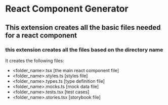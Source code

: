 # React Component Generator

## This extension creates all the basic files needed for a react component

### this extension creates all the files based on the directory name

It creates the following files:

-   <folder_name>.tsx [the main react component file]
-   <folder_name>.styles.ts [styles file]
-   <folder_name>.types.ts [type definition file]
-   <folder_name>.mocks.ts [mock data file]
-   <folder_name>.tests.tsx [test cases]
-   <folder_name>.stories.tsx [storybook file]
